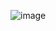 ![image](https://github.com/Hector-Durazo/InTune/assets/60802010/9861131c-fa56-4f1f-b1bf-9d1f9707a246)
